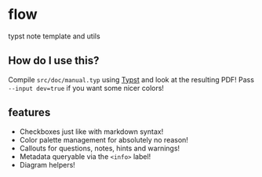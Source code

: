 # flow

typst note template and utils

## How do I use this?

Compile `src/doc/manual.typ` using [Typst] and look at the resulting PDF!
Pass `--input dev=true` if you want some nicer colors!

## features

- Checkboxes just like with markdown syntax!
- Color palette management for absolutely no reason!
- Callouts for questions, notes, hints and warnings!
- Metadata queryable via the `<info>` label!
- Diagram helpers!

[Typst]: https://typst.app
